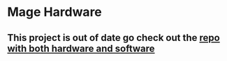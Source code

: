 # Mage Hardware
## This project is out of date go check out the [repo with both hardware and software](https://github.com/mosswg/mage)
